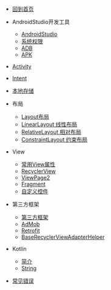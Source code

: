 * [回到首页](/)

* AndroidStudio开发工具
    * [AndroidStudio](android/androidstudio) 
    * [系统权限](/android/authorith.md)
    * [ADB](android/adb.md) 
    * [APK](/android/apk.md)

* [Activity](android/activity)
* [Intent](android/intent)
* [本地存储](android/store.md)

* 布局
    * [Layout布局](android/layout/layout)
    * [LinearLayout 线性布局](android/layout/linearlayout)
    * [RelativeLayout 相对布局](android/layout/relativelayout)
    * [ConstraintLayout 约束布局](android/layout/constranintlayout)

* View
    * [常用View属性](android/view)
    * [RecyclerView](/android/ui/recyclerview)
    * [ViewPage2](/android/ui/viewpage2)
    * [Fragment](/android/ui/fragment)
    * [自定义控件](/android/ui/customview.md)

* 第三方框架
    * [第三方框架](android/thirdparty/thirdparty)
    * [AdMob](android/thirdparty/admob1)
    * [Retrofit](android/thirdparty/retrofit)
    * [BaseRecyclerViewAdapterHelper](android/thirdparty/BaseRecyclerView.md)

* Kotlin
    * [简介](/android/kotlin/kotlin简介.md)
    * [String](/android/kotlin/string.md)

* [常见错误](/android/errorInfo.md)
